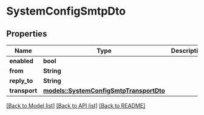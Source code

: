# SystemConfigSmtpDto

## Properties

Name | Type | Description | Notes
------------ | ------------- | ------------- | -------------
**enabled** | **bool** |  | 
**from** | **String** |  | 
**reply_to** | **String** |  | 
**transport** | [**models::SystemConfigSmtpTransportDto**](SystemConfigSmtpTransportDto.md) |  | 

[[Back to Model list]](../README.md#documentation-for-models) [[Back to API list]](../README.md#documentation-for-api-endpoints) [[Back to README]](../README.md)


